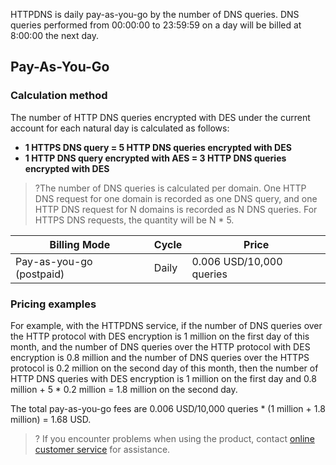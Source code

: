

HTTPDNS is daily pay-as-you-go by the number of DNS queries. DNS queries performed from 00:00:00 to 23:59:59 on a day will be billed at 8:00:00 the next day.

## Pay-As-You-Go

### Calculation method

The number of HTTP DNS queries encrypted with DES under the current account for each natural day is calculated as follows:

- **1 HTTPS DNS query = 5 HTTP DNS queries encrypted with DES**
- **1 HTTP DNS query encrypted with AES = 3 HTTP DNS queries encrypted with DES**

>?The number of DNS queries is calculated per domain. One HTTP DNS request for one domain is recorded as one DNS query, and one HTTP DNS request for N domains is recorded as N DNS queries. For HTTPS DNS requests, the quantity will be N * 5.
> 



| Billing Mode | Cycle | Price |
| ------------------ | -------- | -------------- |
| Pay-as-you-go (postpaid) | Daily | 0.006 USD/10,000 queries |


### Pricing examples

For example, with the HTTPDNS service, if the number of DNS queries over the HTTP protocol with DES encryption is 1 million on the first day of this month, and the number of DNS queries over the HTTP protocol with DES encryption is 0.8 million and the number of DNS queries over the HTTPS protocol is 0.2 million on the second day of this month, then the number of HTTP DNS queries with DES encryption is 1 million on the first day and 0.8 million + 5 * 0.2 million = 1.8 million on the second day.

The total pay-as-you-go fees are 0.006 USD/10,000 queries * (1 million + 1.8 million) = 1.68 USD.

>?
If you encounter problems when using the product, contact [online customer service](https://intl.cloud.tencent.com/contact-us) for assistance.